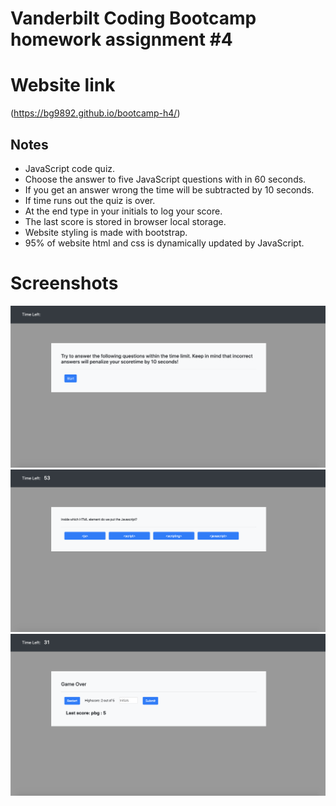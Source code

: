# Vanderbilt Coding Bootcamp homework assignment #4

# Website link

(https://bg9892.github.io/bootcamp-h4/)

## Notes

- JavaScript code quiz.
- Choose the answer to five JavaScript questions with in 60 seconds.
- If you get an answer wrong the time will be subtracted by 10 seconds.
- If time runs out the quiz is over.
- At the end type in your initials to log your score.
- The last score is stored in browser local storage.
- Website styling is made with bootstrap.
- 95% of website html and css is dynamically updated by JavaScript.


# Screenshots

![Index](Assets/ScreenShot1.png)
![Index](Assets/ScreenShot2.png)
![Index](Assets/ScreenShot3.png)

